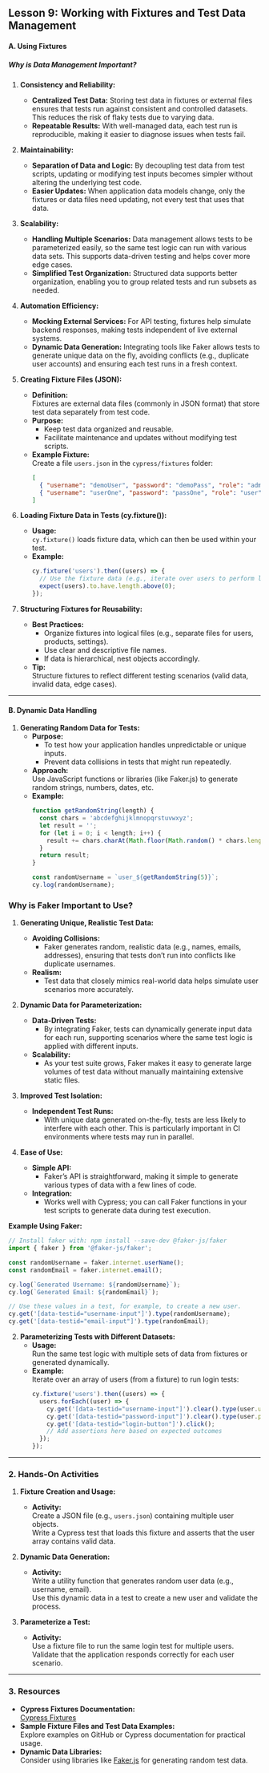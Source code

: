 ## **Lesson 9: Working with Fixtures and Test Data Management**

#### **A. Using Fixtures**

##### **Why is Data Management Important?**

1. **Consistency and Reliability:**
   - **Centralized Test Data:** Storing test data in fixtures or external files ensures that tests run against consistent and controlled datasets. This reduces the risk of flaky tests due to varying data.
   - **Repeatable Results:** With well-managed data, each test run is reproducible, making it easier to diagnose issues when tests fail.

2. **Maintainability:**
   - **Separation of Data and Logic:** By decoupling test data from test scripts, updating or modifying test inputs becomes simpler without altering the underlying test code.
   - **Easier Updates:** When application data models change, only the fixtures or data files need updating, not every test that uses that data.

3. **Scalability:**
   - **Handling Multiple Scenarios:** Data management allows tests to be parameterized easily, so the same test logic can run with various data sets. This supports data-driven testing and helps cover more edge cases.
   - **Simplified Test Organization:** Structured data supports better organization, enabling you to group related tests and run subsets as needed.

4. **Automation Efficiency:**
   - **Mocking External Services:** For API testing, fixtures help simulate backend responses, making tests independent of live external systems.
   - **Dynamic Data Generation:** Integrating tools like Faker allows tests to generate unique data on the fly, avoiding conflicts (e.g., duplicate user accounts) and ensuring each test runs in a fresh context.


1. **Creating Fixture Files (JSON):**
   - **Definition:**  
     Fixtures are external data files (commonly in JSON format) that store test data separately from test code.
   - **Purpose:**  
     - Keep test data organized and reusable.  
     - Facilitate maintenance and updates without modifying test scripts.
   - **Example Fixture:**  
     Create a file `users.json` in the `cypress/fixtures` folder:
     ```json
     [
       { "username": "demoUser", "password": "demoPass", "role": "admin" },
       { "username": "userOne", "password": "passOne", "role": "user" }
     ]
     ```

2. **Loading Fixture Data in Tests (cy.fixture()):**
   - **Usage:**  
     `cy.fixture()` loads fixture data, which can then be used within your test.
   - **Example:**
     ```javascript
     cy.fixture('users').then((users) => {
       // Use the fixture data (e.g., iterate over users to perform login tests)
       expect(users).to.have.length.above(0);
     });
     ```

3. **Structuring Fixtures for Reusability:**
   - **Best Practices:**  
     - Organize fixtures into logical files (e.g., separate files for users, products, settings).  
     - Use clear and descriptive file names.  
     - If data is hierarchical, nest objects accordingly.
   - **Tip:**  
     Structure fixtures to reflect different testing scenarios (valid data, invalid data, edge cases).

---


#### **B. Dynamic Data Handling**

1. **Generating Random Data for Tests:**
   - **Purpose:**  
     - To test how your application handles unpredictable or unique inputs.  
     - Prevent data collisions in tests that might run repeatedly.
   - **Approach:**  
     Use JavaScript functions or libraries (like Faker.js) to generate random strings, numbers, dates, etc.
   - **Example:**
     ```javascript
     function getRandomString(length) {
       const chars = 'abcdefghijklmnopqrstuvwxyz';
       let result = '';
       for (let i = 0; i < length; i++) {
         result += chars.charAt(Math.floor(Math.random() * chars.length));
       }
       return result;
     }

     const randomUsername = `user_${getRandomString(5)}`;
     cy.log(randomUsername);
     ```


### **Why is Faker Important to Use?**

1. **Generating Unique, Realistic Test Data:**
   - **Avoiding Collisions:**  
     - Faker generates random, realistic data (e.g., names, emails, addresses), ensuring that tests don’t run into conflicts like duplicate usernames.
   - **Realism:**  
     - Test data that closely mimics real-world data helps simulate user scenarios more accurately.

2. **Dynamic Data for Parameterization:**
   - **Data-Driven Tests:**  
     - By integrating Faker, tests can dynamically generate input data for each run, supporting scenarios where the same test logic is applied with different inputs.
   - **Scalability:**  
     - As your test suite grows, Faker makes it easy to generate large volumes of test data without manually maintaining extensive static files.

3. **Improved Test Isolation:**
   - **Independent Test Runs:**  
     - With unique data generated on-the-fly, tests are less likely to interfere with each other. This is particularly important in CI environments where tests may run in parallel.

4. **Ease of Use:**
   - **Simple API:**  
     - Faker’s API is straightforward, making it simple to generate various types of data with a few lines of code.
   - **Integration:**  
     - Works well with Cypress; you can call Faker functions in your test scripts to generate data during test execution.

**Example Using Faker:**

```javascript
// Install faker with: npm install --save-dev @faker-js/faker
import { faker } from '@faker-js/faker';

const randomUsername = faker.internet.userName();
const randomEmail = faker.internet.email();

cy.log(`Generated Username: ${randomUsername}`);
cy.log(`Generated Email: ${randomEmail}`);

// Use these values in a test, for example, to create a new user.
cy.get('[data-testid="username-input"]').type(randomUsername);
cy.get('[data-testid="email-input"]').type(randomEmail);
```

2. **Parameterizing Tests with Different Datasets:**
   - **Usage:**  
     Run the same test logic with multiple sets of data from fixtures or generated dynamically.
   - **Example:**  
     Iterate over an array of users (from a fixture) to run login tests:
     ```javascript
     cy.fixture('users').then((users) => {
       users.forEach((user) => {
         cy.get('[data-testid="username-input"]').clear().type(user.username);
         cy.get('[data-testid="password-input"]').clear().type(user.password);
         cy.get('[data-testid="login-button"]').click();
         // Add assertions here based on expected outcomes
       });
     });
     ```

---


### **2. Hands-On Activities**

1. **Fixture Creation and Usage:**
   - **Activity:**  
     Create a JSON file (e.g., `users.json`) containing multiple user objects.  
     Write a Cypress test that loads this fixture and asserts that the user array contains valid data.

2. **Dynamic Data Generation:**
   - **Activity:**  
     Write a utility function that generates random user data (e.g., username, email).  
     Use this dynamic data in a test to create a new user and validate the process.

3. **Parameterize a Test:**
   - **Activity:**  
     Use a fixture file to run the same login test for multiple users.  
     Validate that the application responds correctly for each user scenario.

---

### **3. Resources**

- **Cypress Fixtures Documentation:**  
  [Cypress Fixtures](https://docs.cypress.io/api/commands/fixture)
- **Sample Fixture Files and Test Data Examples:**  
  Explore examples on GitHub or Cypress documentation for practical usage.
- **Dynamic Data Libraries:**  
  Consider using libraries like [Faker.js](https://www.npmjs.com/package/faker) for generating random test data.
